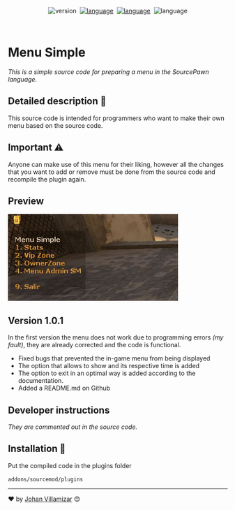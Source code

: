 <p align="center">
    <img src="https://img.shields.io/badge/version-1.0.1-green?style=for-the-badge" alt="version"></a>&nbsp;
    <a href="https://wiki.alliedmods.net/Introduction_to_SourcePawn_1.7"> <img src="https://img.shields.io/badge/LANGUAGE-SourcePawn-important?style=for-the-badge&logo=SourceEngine" alt="language"></a>&nbsp;
    <a href="https://www.sourcemod.net/"> <img src="https://img.shields.io/badge/csgo-sourcemod-blue?style=for-the-badge&logo=CounterStrike" alt="language"></a>&nbsp;
    <img src="https://img.shields.io/badge/for-dev-red?style=for-the-badge" alt="language">
</p><br>

# Menu Simple
_This is a simple source code for preparing a menu in the SourcePawn language._

## Detailed description 🧾

This source code is intended for programmers who want to make their own menu based on the source code.

## Important ⚠️

Anyone can make use of this menu for their liking, however all the changes that you want to add or remove must be done from the source code and recompile the plugin again.

## Preview

![Image text](screenshot.JPG)

## Version 1.0.1

In the first version the menu does not work due to programming errors _(my fault)_, they are already corrected and the code is functional.

* Fixed bugs that prevented the in-game menu from being displayed
* The option that allows to show and its respective time is added
* The option to exit in an optimal way is added according to the documentation.
* Added a README.md on Github

## Developer instructions

_They are commented out in the source code._

## Installation 🔧

Put the compiled code in the plugins folder

```
addons/sourcemod/plugins
```
---
❤️ by [Johan Villamizar](https://johanvillamizar.com) 😊